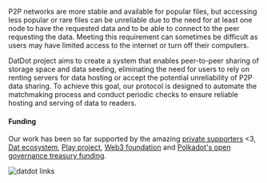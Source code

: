 P2P networks are more stable and available for popular files, but accessing less popular or rare files can be unreliable due to the need for at least one node to have the requested data and to be able to connect to the peer requesting the data. Meeting this requirement can sometimes be difficult as users may have limited access to the internet or turn off their computers.

DatDot project aims to create a system that enables peer-to-peer sharing of storage space and data seeding, eliminating the need for users to rely on renting servers for data hosting or accept the potential unreliability of P2P data sharing. To achieve this goal, our protocol is designed to automate the matchmaking process and conduct periodic checks to ensure reliable hosting and serving of data to readers.

#### Funding

Our work has been so far supported by the amazing [private supporters](https://github.com/datdotorg/organization/blob/main/funding/private-donations.md) <3, [Dat ecosystem](https://dat-ecosystem.org/), [Play project](https://playproject.io/), [Web3 foundation](https://web3.foundation/) and [Polkadot's open governance treasury funding](https://www.polkadot.network/ecosystem/treasury/). 

<img src="https://i.imgur.com/PHN1EhG.jpg" alt="datdot links"/>
